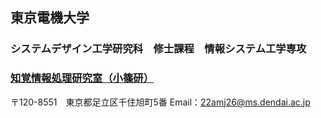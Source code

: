 ## 東京電機大学
### システムデザイン工学研究科　修士課程　情報システム工学専攻
### [知覚情報処理研究室（小篠研）](https://033lab.org)
〒120-8551　東京都足立区千住旭町5番
Email：22amj26@ms.dendai.ac.jp
